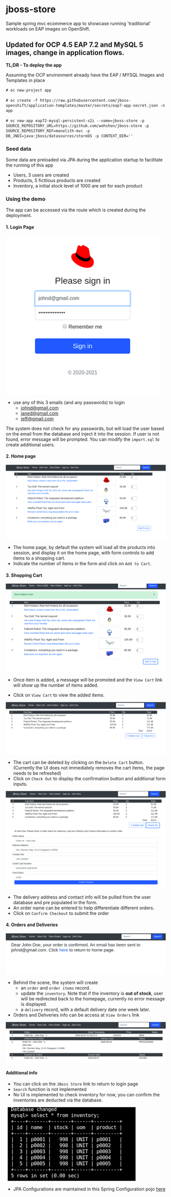 # jboss-store

Sample spring mvc ecommerce app to showcase running 'traditional' workloads on EAP images on OpenShift.

## Updated for OCP 4.5 EAP 7.2 and MySQL 5 images, change in application flows.


**TL;DR - To deploy the app**

Assuming the OCP environment already have the EAP / MYSQL Images and Templates in place

```
# oc new-project app

# oc create -f https://raw.githubusercontent.com/jboss-openshift/application-templates/master/secrets/eap7-app-secret.json -n app

# oc new-app eap72-mysql-persistent-s2i --name=jboss-store -p SOURCE_REPOSITORY_URL=https://github.com/wohshon/jboss-store -p SOURCE_REPOSITORY_REF=monolith-mvc -p DB_JNDI=java:jboss/datasources/storeDS -p CONTEXT_DIR=''
```

### Seed data

Some data are preloaded via JPA during the application startup to facilitate the running of this app

- Users, 3 users are created
- Products, 5 ficttious products are created
- Inventory, a initial stock level of 1000 are set for each product

### Using the demo

The app can be accessed via the route which is created during the deployment.

#### 1. Login Page

![store login](doc-img/store-login.png)

- use any of this 3 emails (and any passwords) to login
  - johnd@gmail.com
  - janed@gmail.com
  - jeff@gmail.com

The system does not check for any passwords, but will load the user based on the email from the database and inject it into the session. If user is not found, error message will be prompted. You can modify the `import.sql` to create additional users.

#### 2. Home page

![store home](doc-img/store-home.png)

- The home page, by default the system will load all the products into session, and display it on the home page, with form controls to add items to a shopping cart.
- Indicate the number of items in the form and click on `Add to Cart`.

#### 3. Shopping Cart

![store added to cart](doc-img/store-add-cart.png)

- Once item is added, a message will be promoted and the `View Cart` link will show up the number of items added.

- Click on `View Cart` to view the added items.

![store view cart](doc-img/store-view-cart.png)

- The cart can be deleted by clicking on the `Delete Cart` button. (Currently the UI does not immediately removes the cart items, the page needs to be refreshed)
- Click on `Check Out` to display the confirmation button and additional form inputs.


![store checkout ](doc-img/store-checkout.png)

- The delivery address and contact info will be pulled from the user database and pre populated in the form.
- An order name can be entered to help differentiate different orders.
- Click on `Confirm Checkout` to submit the order


#### 4. Orders and Deliveries

![store confirmed ](doc-img/store-confirmed.png)

- Behind the scene, the system will create 
  - an `order` and `order items` record.
  - update the `inventory`. Note that if the inventory is **out of stock**, user will be redirected back to the homepage, currently no error message is displayed.
  - a `delivery` record, with a default delivery date one week later.
- Orders and Deliveries info can be access at `View Orders` link

![store view orders and deliveries ](doc-img/store-view-orders-deliveries.png)

#### Additional info

- You can click on the `JBoss Store` link to return to login page
- `Search` function is not implemented
- No UI is implemented to check inventory for now, you can confirm the inventories are deducted via the database.

![store view orders and deliveries ](doc-img/store-inventory.png)

- JPA Configurations are maintained in this Spring Configuration pojo [here](src/main/java/com/demo/store/config/PersistenceJPAConfig.java)
